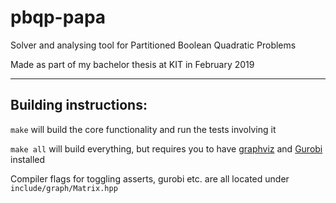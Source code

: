 # pbqp-papa
Solver and analysing tool for Partitioned Boolean Quadratic Problems

Made as part of my bachelor thesis at KIT in February 2019


---

## Building instructions:

`make` will build the core functionality and run the tests involving it

`make all` will build everything, but requires you to have [graphviz](https://graphviz.gitlab.io/) and [Gurobi](http://www.gurobi.com/) installed

Compiler flags for toggling asserts, gurobi etc. are all located under `include/graph/Matrix.hpp`
